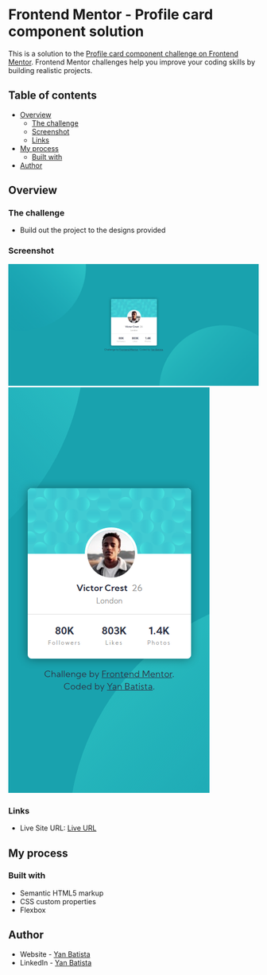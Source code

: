 # Frontend Mentor - Profile card component solution

This is a solution to the [Profile card component challenge on Frontend Mentor](https://www.frontendmentor.io/challenges/profile-card-component-cfArpWshJ). Frontend Mentor challenges help you improve your coding skills by building realistic projects. 

## Table of contents

- [Overview](#overview)
  - [The challenge](#the-challenge)
  - [Screenshot](#screenshot)
  - [Links](#links)
- [My process](#my-process)
  - [Built with](#built-with)
- [Author](#author)

## Overview

### The challenge

- Build out the project to the designs provided

### Screenshot

![Desktop](./screenshot_desktop.png)
![Mobile](./screenshot_mobile.png)

### Links

- Live Site URL: [Live URL](https://your-live-site-url.com)

## My process

### Built with

- Semantic HTML5 markup
- CSS custom properties
- Flexbox

## Author

- Website - [Yan Batista](https://yan-batista-1326.github.io/)
- LinkedIn - [Yan Batista](https://www.linkedin.com/in/yan-batista-de-souza-barreto/)